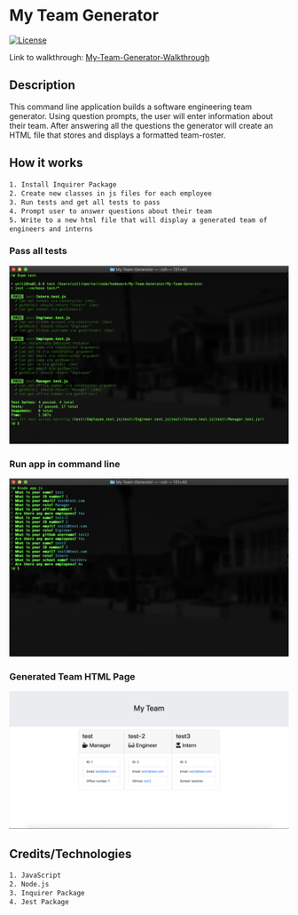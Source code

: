 # My Team Generator

[![License](https://img.shields.io/badge/License-MIT-blue.svg)](https://opensource.org/licenses/MIT)

Link to walkthrough: [My-Team-Generator-Walkthrough]()

## Description
This command line application builds a software engineering team generator. Using question prompts, the user will enter information about their team. After answering all the questions the generator will create an HTML file that stores and displays a formatted team-roster.

## How it works
    1. Install Inquirer Package
    2. Create new classes in js files for each employee
    3. Run tests and get all tests to pass
    4. Prompt user to answer questions about their team
    5. Write to a new html file that will display a generated team of engineers and interns

### Pass all tests
![My Team Generator](images/npm-test-run.png)
### Run app in command line
![My Team Generator](images/node-app-run.png)
### Generated Team HTML Page
![My Team Generator](images/generated-team-html.png)

## Credits/Technologies
    1. JavaScript
    2. Node.js
    3. Inquirer Package
    4. Jest Package
